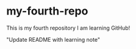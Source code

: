# my-fourth-repo
This is my fourth repository
I am learning GitHub!












"Update README with learning note"
